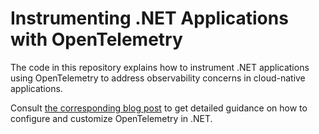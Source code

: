 # Instrumenting .NET Applications with OpenTelemetry

The code in this repository explains how to instrument .NET applications using OpenTelemetry to address observability concerns in cloud-native applications.

Consult [the corresponding blog post](https://www.thorsten-hans.com/instrumenting-dotnet-apps-with-opentelemetry/) to get detailed guidance on how to configure and customize OpenTelemetry in .NET.

